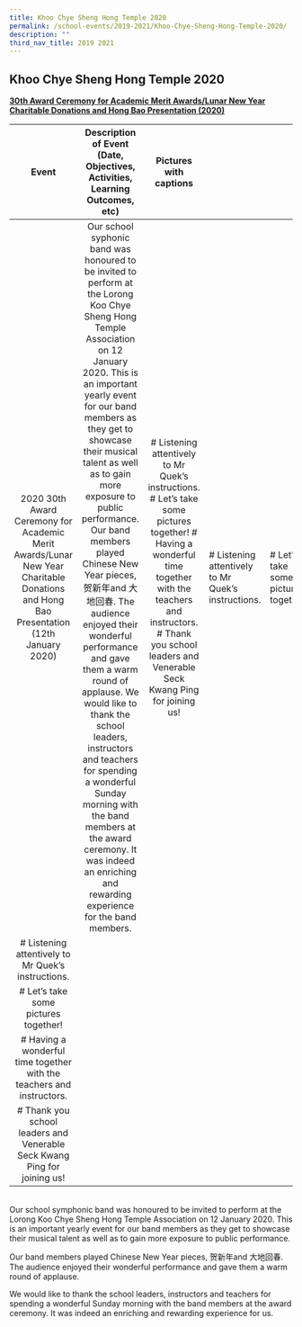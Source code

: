 ```yaml
---
title: Khoo Chye Sheng Hong Temple 2020
permalink: /school-events/2019-2021/Khoo-Chye-Sheng-Hong-Temple-2020/
description: ""
third_nav_title: 2019 2021
---
```

## Khoo Chye Sheng Hong Temple 2020

**<u>30th Award Ceremony for Academic Merit Awards/Lunar New Year Charitable Donations and Hong Bao Presentation (2020)</u>**

|                                                                   Event                                                                  |                                                                                                                                                                                                                                                                                                                Description of Event (Date, Objectives, Activities, Learning Outcomes, etc)                                                                                                                                                                                                                                                                                                                |                                                                                                                           Pictures with captions                                                                                                                          |                                                     |                                       |                                                                        |                                                                           |
|:----------------------------------------------------------------------------------------------------------------------------------------:|:---------------------------------------------------------------------------------------------------------------------------------------------------------------------------------------------------------------------------------------------------------------------------------------------------------------------------------------------------------------------------------------------------------------------------------------------------------------------------------------------------------------------------------------------------------------------------------------------------------------------------------------------------------------------------------------------------------:|:-------------------------------------------------------------------------------------------------------------------------------------------------------------------------------------------------------------------------------------------------------------------------:|-----------------------------------------------------|---------------------------------------|------------------------------------------------------------------------|---------------------------------------------------------------------------|
| 2020  30th Award Ceremony for Academic Merit Awards/Lunar New Year Charitable Donations and Hong Bao Presentation   (12th January  2020) | Our school syphonic band was honoured to be invited to perform at the Lorong Koo Chye Sheng Hong Temple Association on 12 January 2020. This is an important yearly event for our band members as they get to showcase their musical talent as well as to gain more exposure to public performance.    Our band members played Chinese New Year pieces, 贺新年and 大地回春. The audience enjoyed their wonderful performance and gave them a warm round of applause.   We would like to thank the school leaders, instructors and teachers for spending a wonderful Sunday morning with the band members at the award ceremony. It was indeed an enriching and rewarding experience for the band members. |  # Listening attentively to Mr Quek’s instructions.  # Let’s take some pictures together!  # Having a wonderful time together with the teachers and instructors.  # Thank you school leaders and Venerable Seck Kwang Ping for joining us!                                |  # Listening attentively to Mr Quek’s instructions. |  # Let’s take some pictures together! |  # Having a wonderful time together with the teachers and instructors. |  # Thank you school leaders and Venerable Seck Kwang Ping for joining us! |
|  # Listening attentively to Mr Quek’s instructions.                                                                                      |                                                                                                                                                                                                                                                                                                                                                                                                                                                                                                                                                                                                                                                                                                           |                                                                                                                                                                                                                                                                           |                                                     |                                       |                                                                        |                                                                           |
|  # Let’s take some pictures together!                                                                                                    |                                                                                                                                                                                                                                                                                                                                                                                                                                                                                                                                                                                                                                                                                                           |                                                                                                                                                                                                                                                                           |                                                     |                                       |                                                                        |                                                                           |
|  # Having a wonderful time together with the teachers and instructors.                                                                   |                                                                                                                                                                                                                                                                                                                                                                                                                                                                                                                                                                                                                                                                                                           |                                                                                                                                                                                                                                                                           |                                                     |                                       |                                                                        |                                                                           |
|  # Thank you school leaders and Venerable Seck Kwang Ping for joining us!                                                                |                                                                                                                                                                                                                                                                                                                                                                                                                                                                                                                                                                                                                                                                                                           |                                                                                                                                                                                                                                                                           |                                                     |                                       |                                                                        |                                                                           |


<br>
Our school symphonic band was honoured to be invited to perform at the Lorong Koo Chye Sheng Hong Temple Association on 12 January 2020. This is an important yearly event for our band members as they get to showcase their musical talent as well as to gain more exposure to public performance.

Our band members played Chinese New Year pieces, 贺新年and 大地回春. The audience enjoyed their wonderful performance and gave them a warm round of applause.

We would like to thank the school leaders, instructors and teachers for spending a wonderful Sunday morning with the band members at the award ceremony. It was indeed an enriching and rewarding experience for us.